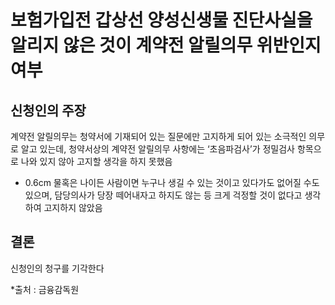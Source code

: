 # 보험가입전 갑상선 양성신생물 진단사실을 알리지 않은 것이 계약전 알릴의무 위반인지 여부

## 신청인의 주장

계약전 알릴의무는 청약서에 기재되어 있는 질문에만 고지하게 되어 있는 소극적인 의무로 알고 있는데, 청약서상의 계약전 알릴의무 사항에는 ‘초음파검사’가 정밀검사 항목으로 나와 있지 않아 고지할 생각을 하지 못했음

 * 0.6cm 물혹은 나이든 사람이면 누구나 생길 수 있는 것이고 있다가도 없어질 수도 있으며, 담당의사가 당장 떼어내자고 하지도 않는 등 크게 걱정할 것이 없다고 생각하여 고지하지 않았음

 ## 결론

 신청인의 청구를 기각한다

 *출처 : 금융감독원